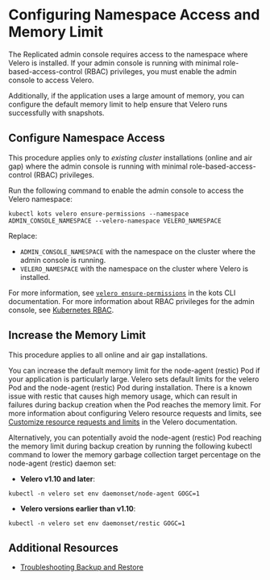 # Configuring Namespace Access and Memory Limit

The Replicated admin console requires access to the namespace where Velero is installed. If your admin console is running with minimal role-based-access-control (RBAC) privileges, you must enable the admin console to access Velero.

Additionally, if the application uses a large amount of memory, you can configure the default memory limit to help ensure that Velero runs successfully with snapshots.

## Configure Namespace Access

This procedure applies only to _existing cluster_ installations (online and air gap) where the admin console is running with minimal role-based-access-control (RBAC) privileges.

Run the following command to enable the admin console to access the Velero namespace:

   ```
   kubectl kots velero ensure-permissions --namespace ADMIN_CONSOLE_NAMESPACE --velero-namespace VELERO_NAMESPACE
   ```
   Replace:
   * `ADMIN_CONSOLE_NAMESPACE` with the namespace on the cluster where the admin console is running.
   * `VELERO_NAMESPACE` with the namespace on the cluster where Velero is installed.

  For more information, see [`velero ensure-permissions`](/reference/kots-cli-velero-ensure-permissions/) in the kots CLI documentation. For more information about RBAC privileges for the admin console, see [Kubernetes RBAC](/vendor/packaging-rbac).

## Increase the Memory Limit

This procedure applies to all online and air gap installations.

You can increase the default memory limit for the node-agent (restic) Pod if your application is particularly large. Velero sets default limits for the velero Pod and the node-agent (restic) Pod during installation. There is a known issue with restic that causes high memory usage, which can result in failures during backup creation when the Pod reaches the memory limit. For more information about configuring Velero resource requests and limits, see [Customize resource requests and limits](https://velero.io/docs/v1.10/customize-installation/#customize-resource-requests-and-limits) in the Velero documentation.

Alternatively, you can potentially avoid the node-agent (restic) Pod reaching the memory limit during backup creation by running the following kubectl command to lower the memory garbage collection target percentage on the node-agent (restic) daemon set:

   - **Velero v1.10 and later**:

   ```
   kubectl -n velero set env daemonset/node-agent GOGC=1
   ```

   - **Velero versions earlier than v1.10**:

   ```
   kubectl -n velero set env daemonset/restic GOGC=1
   ```

## Additional Resources

* [Troubleshooting Backup and Restore](snapshots-troubleshooting-backup-restore)
